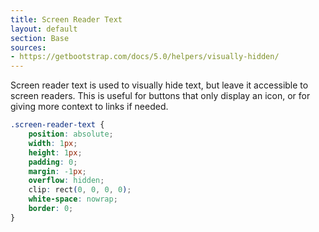 ```yaml
---
title: Screen Reader Text
layout: default
section: Base
sources:
- https://getbootstrap.com/docs/5.0/helpers/visually-hidden/
---
```


Screen reader text is used to visually hide text, but leave it accessible to screen readers. This is useful for buttons that only display an icon, or for giving more context to links if needed.

```css
.screen-reader-text {
    position: absolute;
    width: 1px;
    height: 1px;
    padding: 0;
    margin: -1px;
    overflow: hidden;
    clip: rect(0, 0, 0, 0);
    white-space: nowrap;
    border: 0;
}
```